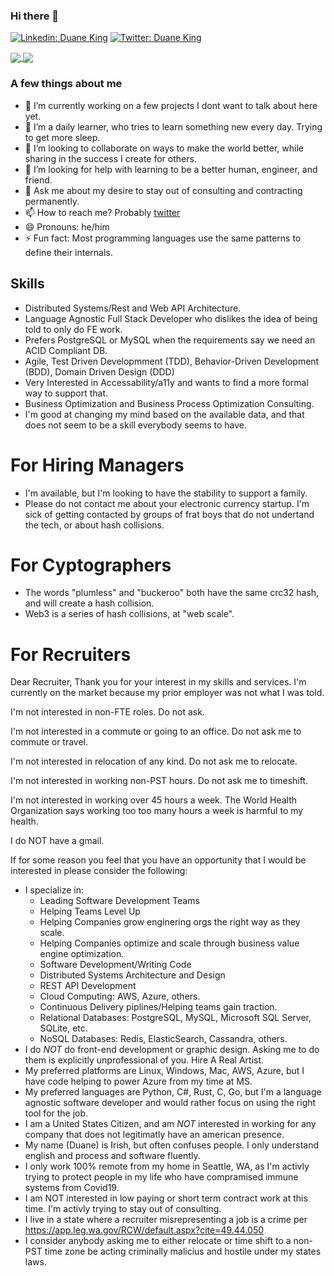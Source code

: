 ### Hi there 👋

[![Linkedin: Duane King](https://img.shields.io/badge/-Duane%20King-blue?style=flat-square&logo=Linkedin&logoColor=white&link=https://www.linkedin.com/in/duaneking/)](https://www.linkedin.com/in/duaneking/)
[![Twitter: Duane King](https://img.shields.io/twitter/follow/honestduane?style=social)](https://twitter.com/honestduane)

<a href="https://github.com/anuraghazra/github-readme-stats#github-stats-card">
  <img align="center" src="https://github-readme-stats.vercel.app/api?username=duaneking&count_private=true&show_icons=true&theme=tokyonight" />
</a>
<a href="https://github.com/anuraghazra/github-readme-stats#top-languages-card">
  <img align="center" src="https://github-readme-stats.vercel.app/api/top-langs/?username=duaneking&theme=tokyonight&layout=compact&hide=rich%20text%20format&langs_count=6" />
</a>

### A few things about me

- 🔭 I’m currently working on a few projects I dont want to talk about here yet.
- 🌱 I’m a daily learner, who tries to learn something new every day. Trying to get more sleep.
- 👯 I’m looking to collaborate on ways to make the world better, while sharing in the success I create for others.
- 🤔 I’m looking for help with learning to be a better human, engineer, and friend.
- 💬 Ask me about my desire to stay out of consulting and contracting permanently.
- 📫 How to reach me? Probably [twitter](https://twitter.com/intent/follow?original_referer=https%3A%2F%2Fwww.github.com%2F&ref_src=twsrc%5Etfw&region=follow_link&screen_name=honestduane&tw_p=followbutton)
- 😄 Pronouns: he/him
- ⚡ Fun fact: Most programming languages use the same patterns to define their internals.  <!-- Ask me what they are. -->

## Skills

- Distributed Systems/Rest and Web API Architecture.
- Language Agnostic Full Stack Developer who dislikes the idea of being told to only do FE work.
- Prefers PostgreSQL or MySQL when the requirements say we need an ACID Compliant DB.
- Agile, Test Driven Developmment (TDD), Behavior-Driven Development (BDD), Domain Driven Design (DDD)
- Very Interested in Accessability/a11y and wants to find a more formal way to support that.
- Business Optimization and Business Process Optimization Consulting.
- I'm good at changing my mind based on the available data, and that does not seem to be a skill everybody seems to have.

# For Hiring Managers
* I'm available, but I'm looking to have the stability to support a family.
* Please do not contact me about your electronic currency startup. I'm sick of getting contacted by groups of frat boys that do not undertand the tech, or about hash collisions.

# For Cyptographers
* The words "plumless" and "buckeroo" both have the same crc32 hash, and will create a hash collision.
* Web3 is a series of hash collisions, at "web scale".

# For Recruiters

Dear Recruiter,
  Thank you for your interest in my skills and services.  I'm currently on the market because my prior employer was not what I was told.

I'm not interested in non-FTE roles. Do not ask.

I'm not interested in a commute or going to an office. Do not ask me to commute or travel.

I'm not interested in relocation of any kind.   Do not ask me to relocate.

I'm not interested in working non-PST hours.  Do not ask me to timeshift.

I'm not interested in working over 45 hours a week. The World Health Organization says working too too many hours a week is harmful to my health.

I do NOT have a gmail.

If for some reason you feel that you have an opportunity that I would be interested in please consider the following:
* I specialize in:
    * Leading Software Development Teams
    * Helping Teams Level Up
    * Helping Companies grow enginering orgs the right way as they scale.
    * Helping Companies optimize and scale through business value engine optimization.
    * Software Development/Writing Code
    * Distributed Systems Architecture and Design
    * REST API Development
    * Cloud Computing: AWS, Azure, others.
    * Continuous Delivery piplines/Helping teams gain traction.
    * Relational Databases: PostgreSQL, MySQL, Microsoft SQL Server, SQLite, etc.
    * NoSQL Databases: Redis, ElasticSearch, Cassandra, others.
* I do *NOT* do front-end development or graphic design.  Asking me to do them is explicitly unprofessional of you. Hire A Real Artist.
* My preferred platforms are Linux, Windows, Mac, AWS, Azure, but I have code helping to power Azure from my time at MS.
* My preferred languages are Python, C#, Rust, C, Go, but I'm a language agnostic software developer and would rather focus on using the right tool for the job.
* I am a United States Citizen, and am *NOT* interested in working for any company that does not legitimatly have an american presence.
* My name (Duane) is Irish, but often confuses people.  I only understand english and process and software fluently.
* I only work 100% remote from my home in Seattle, WA, as I'm activly trying to protect people in my life who have compramised immune systems from Covid19.
* I am NOT interested in low paying or short term contract work at this time. I'm activly trying to stay out of consulting.
* I live in a state where a recruiter misrepresenting a job is a crime per https://app.leg.wa.gov/RCW/default.aspx?cite=49.44.050
* I consider anybody asking me to either relocate or time shift to a non-PST time zone be acting criminally malicius and hostile under my states laws.
